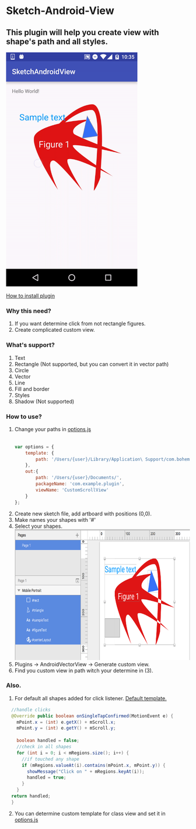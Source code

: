 
# Sketch-Android-View
## This plugin will help you create view with shape's path and all styles.
<img src="/art/demo.gif?raw=true" width=360 height=640 alt="Demo">

[How to install plugin](http://developer.sketchapp.com/introduction/)

### Why this need?
1. If you want determine click from not rectangle figures.
2. Create complicated custom view.

### What's support?
1. Text
2. Rectangle (Not supported, but you can convert it in vector path)
3. Circle
4. Vector
3. Line
5. Fill and border
6. Styles
7. Shadow (Not supported)


### How to use?
1. Change your paths in [options.js](../master/android-custom-view.sketchplugin/Contents/Sketch/options.js) 
    ```javascript
    
    var options = {
        template: {
            path: '/Users/{user}/Library/Application\ Support/com.bohemiancoding.sketch3/Plugins/android-custom-view.sketchplugin/Contents/Sketch/templates/ScrollView.java'
        },
        out:{
            path: '/Users/{user}/Documents/',
            packageName: 'com.example.plugin',
            viewName: 'CustomScrollView'
        }
    };
    
    ``` 
2. Create new sketch file, add artboard with positions (0,0).
3. Make names your shapes with '#'
4. Select your shapes.
    <img src="/art/screen0.png?raw=true" width=703 height=358 alt="Screen list">
5. Plugins -> AndroidVectorView -> Generate custom view.
6. Find you custom view in path witch your determine in (3).

### Also.
1. For default all shapes added for click listener. [Default template.](../master/android-custom-view.sketchplugin/Contents/Sketch/templates/scrollView.java)
  ```java
    //handle clicks
    @Override public boolean onSingleTapConfirmed(MotionEvent e) {
      mPoint.x = (int) e.getX() + mScroll.x;
      mPoint.y = (int) e.getY() + mScroll.y;
      
      boolean handled = false;
      //check in all shapes
      for (int i = 0; i < mRegions.size(); i++) {
        //if touched any shape
        if (mRegions.valueAt(i).contains(mPoint.x, mPoint.y)) {
          showMessage("Click on " + mRegions.keyAt(i));
          handled = true;
        }
      }
    return handled;
    }
  ```
2. You can determine custom template for class view and set it in [options.js](../master/android-custom-view.sketchplugin/Contents/Sketch/options.js)

